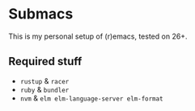 # Submacs

This is my personal setup of (r)emacs, tested on 26+.

## Required stuff

- `rustup` & `racer`
- `ruby` & `bundler`
- `nvm` & `elm elm-language-server elm-format`
